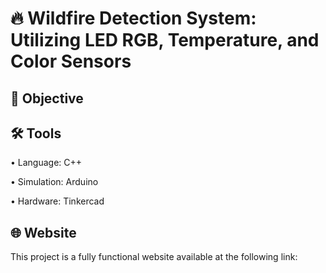 # 🔥 Wildfire Detection System: Utilizing LED RGB, Temperature, and Color Sensors
## 🎯 Objective <br>
## 🛠️ Tools <br>
• Language: C++ <p>
• Simulation: Arduino <p> 
• Hardware: Tinkercad <p>
## 🌐 Website <br>
This project is a fully functional website available at the following link:
